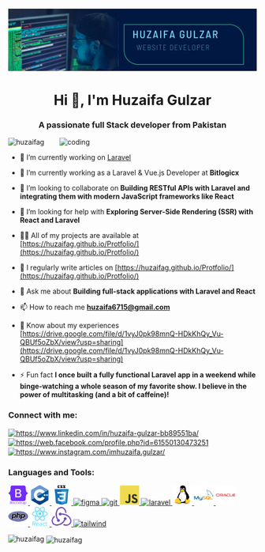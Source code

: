 ![logo](Banner.png)
<h1 align="center">Hi 👋, I'm Huzaifa Gulzar</h1>
<h3 align="center">A passionate full Stack developer from Pakistan</h3>

<img align="right" alt="coding" width="400" src="https://user-images.githubusercontent.com/55389276/140866485-8fb1c876-9a8f-4d6a-98dc-08c4981eaf70.gif">

<p align="left"> <img src="https://komarev.com/ghpvc/?username=huzaifag&label=Profile%20views&color=0e75b6&style=flat" alt="huzaifag" /> </p>

- 🔭 I’m currently working on [Laravel](https://github.com/Huzaifag/Notes_app)

- 🌱 I’m currently working as a Laravel & Vue.js Developer at **Bitlogicx**

- 👯 I’m looking to collaborate on **Building RESTful APIs with Laravel and integrating them with modern JavaScript frameworks like React**

- 🤝 I’m looking for help with **Exploring Server-Side Rendering (SSR) with React and Laravel**

- 👨‍💻 All of my projects are available at [https://huzaifag.github.io/Protfolio/](https://huzaifag.github.io/Protfolio/)

- 📝 I regularly write articles on [https://huzaifag.github.io/Protfolio/](https://huzaifag.github.io/Protfolio/)

- 💬 Ask me about **Building full-stack applications with Laravel and React**

- 📫 How to reach me **huzaifa6715@gmail.com**

- 📄 Know about my experiences [https://drive.google.com/file/d/1vyJ0pk98mnQ-HDkKhQy_Vu-QBUf5oZbX/view?usp=sharing](https://drive.google.com/file/d/1vyJ0pk98mnQ-HDkKhQy_Vu-QBUf5oZbX/view?usp=sharing)

- ⚡ Fun fact **I once built a fully functional Laravel app in a weekend while binge-watching a whole season of my favorite show. I believe in the power of multitasking (and a bit of caffeine)!**

<h3 align="left">Connect with me:</h3>
<p align="left">
<a href="https://linkedin.com/in/https://www.linkedin.com/in/huzaifa-gulzar-bb89551ba/" target="blank"><img align="center" src="https://raw.githubusercontent.com/rahuldkjain/github-profile-readme-generator/master/src/images/icons/Social/linked-in-alt.svg" alt="https://www.linkedin.com/in/huzaifa-gulzar-bb89551ba/" height="30" width="40" /></a>
<a href="https://fb.com/https://web.facebook.com/profile.php?id=61550130473251" target="blank"><img align="center" src="https://raw.githubusercontent.com/rahuldkjain/github-profile-readme-generator/master/src/images/icons/Social/facebook.svg" alt="https://web.facebook.com/profile.php?id=61550130473251" height="30" width="40" /></a>
<a href="https://instagram.com/https://www.instagram.com/imhuzaifa.gulzar/" target="blank"><img align="center" src="https://raw.githubusercontent.com/rahuldkjain/github-profile-readme-generator/master/src/images/icons/Social/instagram.svg" alt="https://www.instagram.com/imhuzaifa.gulzar/" height="30" width="40" /></a>
</p>

<h3 align="left">Languages and Tools:</h3>
<p align="left"> <a href="https://getbootstrap.com" target="_blank" rel="noreferrer"> <img src="https://raw.githubusercontent.com/devicons/devicon/master/icons/bootstrap/bootstrap-plain-wordmark.svg" alt="bootstrap" width="40" height="40"/> </a> <a href="https://www.w3schools.com/cpp/" target="_blank" rel="noreferrer"> <img src="https://raw.githubusercontent.com/devicons/devicon/master/icons/cplusplus/cplusplus-original.svg" alt="cplusplus" width="40" height="40"/> </a> <a href="https://www.w3schools.com/css/" target="_blank" rel="noreferrer"> <img src="https://raw.githubusercontent.com/devicons/devicon/master/icons/css3/css3-original-wordmark.svg" alt="css3" width="40" height="40"/> </a> <a href="https://www.figma.com/" target="_blank" rel="noreferrer"> <img src="https://www.vectorlogo.zone/logos/figma/figma-icon.svg" alt="figma" width="40" height="40"/> </a> <a href="https://git-scm.com/" target="_blank" rel="noreferrer"> <img src="https://www.vectorlogo.zone/logos/git-scm/git-scm-icon.svg" alt="git" width="40" height="40"/> </a> <a href="https://developer.mozilla.org/en-US/docs/Web/JavaScript" target="_blank" rel="noreferrer"> <img src="https://raw.githubusercontent.com/devicons/devicon/master/icons/javascript/javascript-original.svg" alt="javascript" width="40" height="40"/> </a> <a href="https://laravel.com/" target="_blank" rel="noreferrer"> <img src="https://w7.pngwing.com/pngs/399/620/png-transparent-laravel-hd-logo-thumbnail.png" alt="laravel" width="40" height="40"/> </a> <a href="https://www.linux.org/" target="_blank" rel="noreferrer"> <img src="https://raw.githubusercontent.com/devicons/devicon/master/icons/linux/linux-original.svg" alt="linux" width="40" height="40"/> </a> <a href="https://www.mysql.com/" target="_blank" rel="noreferrer"> <img src="https://raw.githubusercontent.com/devicons/devicon/master/icons/mysql/mysql-original-wordmark.svg" alt="mysql" width="40" height="40"/> </a> <a href="https://www.oracle.com/" target="_blank" rel="noreferrer"> <img src="https://raw.githubusercontent.com/devicons/devicon/master/icons/oracle/oracle-original.svg" alt="oracle" width="40" height="40"/> </a> <a href="https://www.php.net" target="_blank" rel="noreferrer"> <img src="https://raw.githubusercontent.com/devicons/devicon/master/icons/php/php-original.svg" alt="php" width="40" height="40"/> </a> <a href="https://reactjs.org/" target="_blank" rel="noreferrer"> <img src="https://raw.githubusercontent.com/devicons/devicon/master/icons/react/react-original-wordmark.svg" alt="react" width="40" height="40"/> </a> <a href="https://redux.js.org" target="_blank" rel="noreferrer"> <img src="https://raw.githubusercontent.com/devicons/devicon/master/icons/redux/redux-original.svg" alt="redux" width="40" height="40"/> </a> <a href="https://tailwindcss.com/" target="_blank" rel="noreferrer"> <img src="https://www.vectorlogo.zone/logos/tailwindcss/tailwindcss-icon.svg" alt="tailwind" width="40" height="40"/> </a> </p>

<p><img align="left" src="https://github-readme-stats.vercel.app/api/top-langs?username=huzaifag&show_icons=true&locale=en&layout=compact" alt="huzaifag" /></p>

<p>&nbsp;<img align="center" src="https://github-readme-stats.vercel.app/api?username=huzaifag&show_icons=true&locale=en" alt="huzaifag" /></p>
